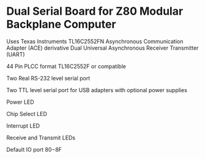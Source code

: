 # Dual Serial Board for Z80 Modular Backplane Computer

Uses Texas Instruments TL16C2552FN Asynchronous Communication Adapter (ACE) derivative Dual Universal Asynchronous Receiver Transmitter (UART)

44 Pin PLCC format TL16C2552F or compatible

Two Real RS-232 level serial port

Two TTL level serial port for USB adapters with optional power supplies

Power LED

Chip Select LED

Interrupt LED

Receive and Transmit LEDs

Default IO port $80-$8F
